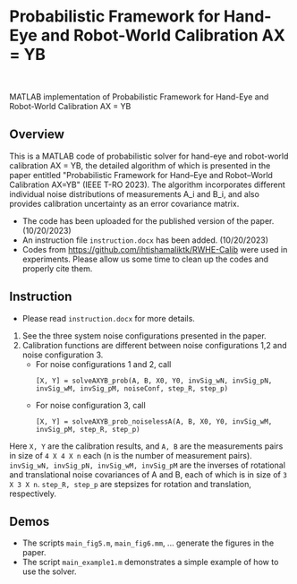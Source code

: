 # Probabilistic Framework for Hand-Eye and Robot-World Calibration AX = YB
<br>

MATLAB implementation of Probabilistic Framework for Hand-Eye and Robot-World Calibration AX = YB


## Overview

This is a MATLAB code of probabilistic solver for hand-eye and robot-world calibration AX = YB, the detailed algorithm of which is presented in the paper entitled "Probabilistic Framework for Hand–Eye and Robot–World Calibration AX=YB" (IEEE T-RO 2023). The algorithm incorporates different individual noise distributions of measurements A_i and B_i, and also provides calibration uncertainty as an error covariance matrix.

* The code has been uploaded for the published version of the paper. (10/20/2023)
* An instruction file ``instruction.docx`` has been added. (10/20/2023)
* Codes from https://github.com/ihtishamaliktk/RWHE-Calib were used in experiments. Please allow us some time to clean up the codes and properly cite them.

## Instruction
* Please read ``instruction.docx`` for more details.

1. See the three system noise configurations presented in the paper.
2. Calibration functions are different between noise configurations 1,2 and noise configuration 3.
	* For noise configurations 1 and 2, call	
		```
		[X, Y] = solveAXYB_prob(A, B, X0, Y0, invSig_wN, invSig_pN, invSig_wM, invSig_pM, noiseConf, step_R, step_p)
		```
	* For noise configuration 3, call		
		```
		[X, Y] = solveAXYB_prob_noiselessA(A, B, X0, Y0, invSig_wM, invSig_pM, step_R, step_p)
		```		
Here ``X, Y`` are the calibration results, and ``A, B`` are the measurements pairs in size of ``4 X 4 X n`` each (n is the number of measurement pairs). ``invSig_wN, invSig_pN, invSig_wM, invSig_pM`` are the inverses of rotational and translational noise covariances of A and B, each of which is in size of ``3 X 3 X n``. ``step_R, step_p`` are stepsizes for rotation and translation, respectively.

## Demos
* The scripts ``main_fig5.m``, ``main_fig6.mm``, ... generate the figures in the paper.
* The script ``main_example1.m`` demonstrates a simple example of how to use the solver.

